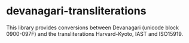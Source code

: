 # devanagari-transliterations

This library provides conversions between Devanagari (unicode block 0900-097F) and the transliterations Harvard-Kyoto, IAST and ISO15919.




